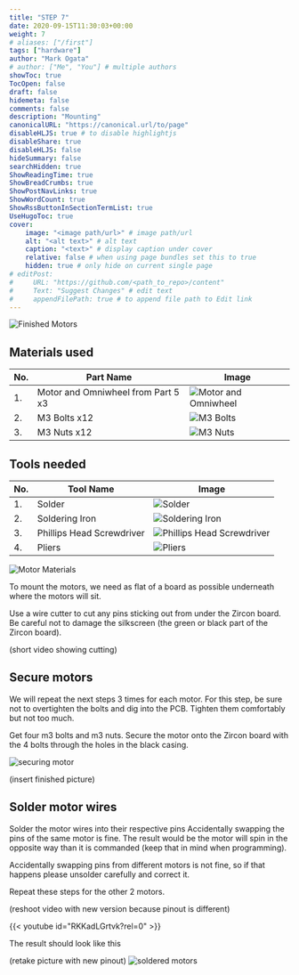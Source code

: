 ```yaml
---
title: "STEP 7"
date: 2020-09-15T11:30:03+00:00
weight: 7
# aliases: ["/first"]
tags: ["hardware"]
author: "Mark Ogata"
# author: ["Me", "You"] # multiple authors
showToc: true
TocOpen: false
draft: false
hidemeta: false
comments: false
description: "Mounting"
canonicalURL: "https://canonical.url/to/page"
disableHLJS: true # to disable highlightjs
disableShare: true
disableHLJS: false
hideSummary: false
searchHidden: true
ShowReadingTime: true
ShowBreadCrumbs: true
ShowPostNavLinks: true
ShowWordCount: true
ShowRssButtonInSectionTermList: true
UseHugoToc: true
cover:
    image: "<image path/url>" # image path/url
    alt: "<alt text>" # alt text
    caption: "<text>" # display caption under cover
    relative: false # when using page bundles set this to true
    hidden: true # only hide on current single page
# editPost:
#     URL: "https://github.com/<path_to_repo>/content"
#     Text: "Suggest Changes" # edit text
#     appendFilePath: true # to append file path to Edit link
---
```




![Finished Motors](/img/motorwiressoldered.PNG)

## Materials used

| No. | Part Name                      | Image                                            |
|-----|--------------------------------|--------------------------------------------------|
| 1.  | Motor and Omniwheel from Part 5 x3 | ![Motor and Omniwheel](/img/motor_omniwheel.jpg) |
| 2.  | M3 Bolts x12                   | ![M3 Bolts](/img/screws.jpg)                     |
| 3.  | M3 Nuts x12                    | ![M3 Nuts](/img/nuts.jpg)                       |

## Tools needed

| No. | Tool Name                       | Image                                               |
|-----|---------------------------------|-----------------------------------------------------|
| 1.  | Solder                          | ![Solder](/img/solder.jpg)                           |
| 2.  | Soldering Iron                  | ![Soldering Iron](/img/iron.jpg)            |
| 3.  | Phillips Head Screwdriver        | ![Phillips Head Screwdriver](/img/screwdriver.jpg)    |
| 4.  | Pliers               | ![Pliers](/img/pliers.jpg)                           |


![Motor Materials](/img/cuttingbottom.PNG)


To mount the motors, we need as flat of a board as possible underneath where the motors will sit.

Use a wire cutter to cut any pins sticking out from under the Zircon board. Be careful not to damage the silkscreen (the green or black part of the Zircon board).

(short video showing cutting)

## Secure motors

We will repeat the next steps 3 times for each motor. For this step, be sure not to overtighten the bolts and dig into the PCB. Tighten them comfortably but not too much. 

Get four m3 bolts and m3 nuts. Secure the motor onto the Zircon board with the 4 bolts through the holes in the black casing.

![securing motor](/img/steps/securingmotor.PNG)

(insert finished picture)

## Solder motor wires

Solder the motor wires into their respective pins Accidentally swapping the pins of the same motor is fine. The result would be the motor will spin in the opposite way than it is commanded (keep that in mind when programming).

Accidentally swapping pins from different motors is not fine, so if that happens please unsolder carefully and correct it.

Repeat these steps for the other 2 motors.

(reshoot video with new version because pinout is different)

{{< youtube id="RKKadLGrtvk?rel=0" >}}

The result should look like this

(retake picture with new pinout)
![soldered motors](/img/motorwiressoldered.PNG)
